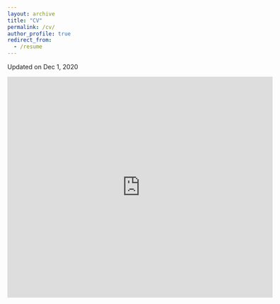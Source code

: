 ```yaml
---
layout: archive
title: "CV"
permalink: /cv/
author_profile: true
redirect_from:
  - /resume
---
```

Updated on Dec 1, 2020

<embed src="https://xiangyu-peng.github.io/files/Xiangyu_Peng_CV.pdf" type="application/pdf" width="600px" height="500px" />
